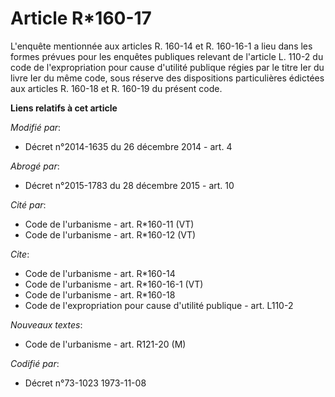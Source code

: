 # Article R*160-17

L'enquête mentionnée aux articles R. 160-14 et R. 160-16-1 a lieu dans les formes prévues pour les enquêtes publiques
relevant de l'article L. 110-2 du code de l'expropriation pour cause d'utilité publique régies par le titre Ier du livre Ier
du même code, sous réserve des dispositions particulières édictées aux articles R. 160-18 et R. 160-19 du présent code.

**Liens relatifs à cet article**

_Modifié par_:

  - Décret n°2014-1635 du 26 décembre 2014 - art. 4

_Abrogé par_:

  - Décret n°2015-1783 du 28 décembre 2015 - art. 10

_Cité par_:

  - Code de l'urbanisme - art. R*160-11 (VT)
  - Code de l'urbanisme - art. R*160-12 (VT)

_Cite_:

  - Code de l'urbanisme - art. R*160-14
  - Code de l'urbanisme - art. R*160-16-1 (VT)
  - Code de l'urbanisme - art. R*160-18
  - Code de l'expropriation pour cause d'utilité publique - art. L110-2

_Nouveaux textes_:

  - Code de l'urbanisme - art. R121-20 (M)

_Codifié par_:

  - Décret n°73-1023 1973-11-08
